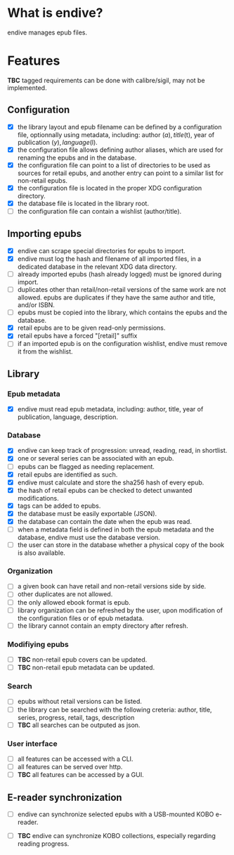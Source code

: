 # What is endive?

endive manages epub files.

# Features

**TBC** tagged requirements can be done with calibre/sigil, may not be
implemented.

## Configuration

- [x] the library layout and epub filename can be defined by a configuration
file, optionnally using metadata, including: author ($a), title ($t), year of
publication ($y), language ($l).
- [x] the configuration file allows defining author aliases, which are used for
renaming the epubs and in the database.
- [x] the configuration file can point to a list of directories to be used as
sources for retail epubs, and another entry can point to a similar list for
non-retail epubs.
- [x] the configuration file is located in the proper XDG configuration
directory.
- [x] the database file is located in the library root.
- [ ] the configuration file can contain a wishlist (author/title).

## Importing epubs

- [x] endive can scrape special directories for epubs to import.
- [x] endive must log the hash and filename of all imported files, in a
dedicated database in the relevant XDG data directory.
- [ ] already imported epubs (hash already logged) must be ignored during
import.
- [ ] duplicates other than retail/non-retail versions of the same work are not
allowed. epubs are duplicates if they have the same author and title, and/or
ISBN.
- [ ] epubs must be copied into the library, which contains the epubs and the
database.
- [x] retail epubs are to be given read-only permissions.
- [x] retail epubs have a forced "[retail]" suffix
- [ ] if an imported epub is on the configuration wishlist, endive must remove
it from the wishlist.

## Library

### Epub metadata

- [x] endive must read epub metadata, including: author, title, year of
publication, language, description.

### Database

- [x] endive can keep track of progression: unread, reading, read, in shortlist.
- [x] one or several series can be associated with an epub.
- [ ] epubs can be flagged as needing replacement.
- [x] retail epubs are identified as such.
- [x] endive must calculate and store the sha256 hash of every epub.
- [x] the hash of retail epubs can be checked to detect unwanted modifications.
- [x] tags can be added to epubs.
- [x] the database must be easily exportable (JSON).
- [x] the database can contain the date when the epub was read.
- [ ] when a metadata field is defined in both the epub metadata and the
database, endive must use the database version.
- [ ] the user can store in the database whether a physical copy of the book is
also available.

### Organization

- [ ] a given book can have retail and non-retail versions side by side.
- [ ] other duplicates are not allowed.
- [ ] the only allowed ebook format is epub.
- [ ] library organization can be refreshed by the user, upon modification of
the configuration files or of epub metadata.
- [ ] the library cannot contain an empty directory after refresh.

### Modifiying epubs

- [ ] **TBC** non-retail epub covers can be updated.
- [ ] **TBC** non-retail epub metadata can be updated.

### Search

- [ ] epubs without retail versions can be listed.
- [ ] the library can be searched with the following creteria:
    author, title, series, progress, retail, tags, description
- [ ] **TBC** all searches can be outputed as json.

### User interface

- [ ] all features can be accessed with a CLI.
- [ ] all features can be served over http.
- [ ] **TBC** all features can be accessed by a GUI.

## E-reader synchronization

- [ ] endive can synchronize selected epubs with a USB-mounted KOBO e-reader.
- [ ] **TBC** endive can synchronize KOBO collections, especially regarding
reading progress.

